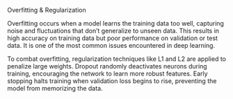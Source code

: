 Overfitting & Regularization

Overfitting occurs when a model learns the training data too well, capturing noise and fluctuations that don’t generalize to unseen data. This results in high accuracy on training data but poor performance on validation or test data. It is one of the most common issues encountered in deep learning.

To combat overfitting, regularization techniques like L1 and L2 are applied to penalize large weights. Dropout randomly deactivates neurons during training, encouraging the network to learn more robust features. Early stopping halts training when validation loss begins to rise, preventing the model from memorizing the data.
